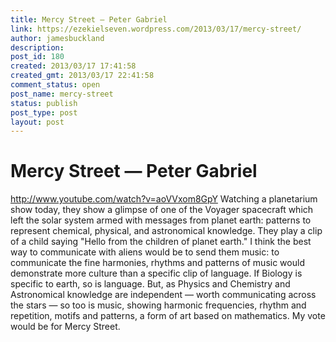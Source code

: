 ```yaml
---
title: Mercy Street — Peter Gabriel
link: https://ezekielseven.wordpress.com/2013/03/17/mercy-street/
author: jamesbuckland
description: 
post_id: 180
created: 2013/03/17 17:41:58
created_gmt: 2013/03/17 22:41:58
comment_status: open
post_name: mercy-street
status: publish
post_type: post
layout: post
---
```


# Mercy Street — Peter Gabriel

http://www.youtube.com/watch?v=aoVVxom8GpY Watching a planetarium show today, they show a glimpse of one of the Voyager spacecraft which left the solar system armed with messages from planet earth: patterns to represent chemical, physical, and astronomical knowledge. They play a clip of a child saying "Hello from the children of planet earth." I think the best way to communicate with aliens would be to send them music: to communicate the fine harmonies, rhythms and patterns of music would demonstrate more culture than a specific clip of language. If Biology is specific to earth, so is language. But, as Physics and Chemistry and Astronomical knowledge are independent — worth communicating across the stars — so too is music, showing harmonic frequencies, rhythm and repetition, motifs and patterns, a form of art based on mathematics. My vote would be for Mercy Street.